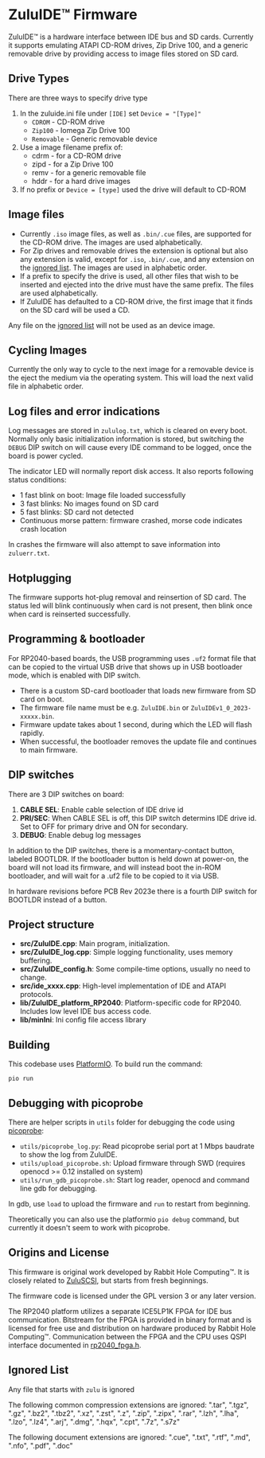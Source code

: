 ZuluIDE™ Firmware
=================

ZuluIDE™ is a hardware interface between IDE bus and SD cards.
Currently it supports emulating ATAPI CD-ROM drives, Zip Drive 100, and a generic removable drive by providing access to image files stored on SD card.

Drive Types
-----------
There are three ways to specify drive type
1) In the zuluide.ini file under `[IDE]` set `Device = "[Type]"`
    - `CDROM` - CD-ROM drive
    - `Zip100` - Iomega Zip Drive 100
    - `Removable` - Generic removable device
2) Use a image filename prefix of:
    - cdrm - for a CD-ROM drive
    - zipd - for a Zip Drive 100
    - remv - for a generic removable file
    - hddr - for a hard drive images
3) If no prefix or `Device = [type]` used the drive will default to CD-ROM

Image files
-----------
- Currently `.iso` image files, as well as `.bin/.cue` files, are supported for the CD-ROM drive. The images are  used alphabetically. 
- For Zip drives and removable drives the extension is optional but also any extension is valid, except for `.iso`, `.bin/.cue`, and any extension on the [ignored list](#ignored-list). The images are used in alphabetic order.
- If a prefix to specify the drive is used, all other files that wish to be inserted and ejected into the drive must have the same prefix. The files are used alphabetically.
 - If ZuluIDE has defaulted to a CD-ROM drive, the first image that it finds on the SD card will be used a CD. 

Any file on the [ignored list](#ignored-list) will not be used as an device image.

Cycling Images
--------------
Currently the only way to cycle to the next image for a removable device is the eject the medium via the operating system. This will load the next valid file in alphabetic order.

Log files and error indications
-------------------------------
Log messages are stored in `zululog.txt`, which is cleared on every boot.
Normally only basic initialization information is stored, but switching the `DEBUG` DIP switch on will cause every IDE command to be logged, once the board is power cycled.

The indicator LED will normally report disk access.
It also reports following status conditions:

- 1 fast blink on boot: Image file loaded successfully
- 3 fast blinks: No images found on SD card
- 5 fast blinks: SD card not detected
- Continuous morse pattern: firmware crashed, morse code indicates crash location

In crashes the firmware will also attempt to save information into `zuluerr.txt`.

Hotplugging
-----------
The firmware supports hot-plug removal and reinsertion of SD card.
The status led will blink continuously when card is not present, then blink once when card is reinserted successfully.

Programming & bootloader
------------------------
For RP2040-based boards, the USB programming uses `.uf2` format file that can be copied to the virtual USB drive that shows up in USB bootloader mode, which is enabled with DIP switch.

- There is a custom SD-card bootloader that loads new firmware from SD card on boot.
- The firmware file name must be e.g. `ZuluIDE.bin` or `ZuluIDEv1_0_2023-xxxxx.bin`.
- Firmware update takes about 1 second, during which the LED will flash rapidly.
- When successful, the bootloader removes the update file and continues to main firmware.

DIP switches
------------
There are 3 DIP switches on board:

1. **CABLE SEL**: Enable cable selection of IDE drive id
2. **PRI/SEC**: When CABLE SEL is off, this DIP switch determins IDE drive id. Set to OFF for primary drive and ON for secondary.
3. **DEBUG**: Enable debug log messages

In addition to the DIP switches, there is a momentary-contact button,
labeled BOOTLDR. If the bootloader button is held down at power-on,
the board will not load its firmware, and will instead boot the in-ROM
bootloader, and will wait for a .uf2 file to be copied to it via USB.

In hardware revisions before PCB Rev 2023e there is a fourth DIP
switch for BOOTLDR instead of a button.

Project structure
-----------------
- **src/ZuluIDE.cpp**: Main program, initialization.
- **src/ZuluIDE_log.cpp**: Simple logging functionality, uses memory buffering.
- **src/ZuluIDE_config.h**: Some compile-time options, usually no need to change.
- **src/ide_xxxx.cpp**: High-level implementation of IDE and ATAPI protocols.
- **lib/ZuluIDE_platform_RP2040**: Platform-specific code for RP2040. Includes low level IDE bus access code.
- **lib/minIni**: Ini config file access library

Building
--------
This codebase uses [PlatformIO](https://platformio.org/).
To build run the command:

    pio run

Debugging with picoprobe
------------------------
There are helper scripts in `utils` folder for debugging the code using [picoprobe](https://github.com/raspberrypi/picoprobe):

* `utils/picoprobe_log.py`: Read picoprobe serial port at 1 Mbps baudrate to show the log from ZuluIDE.
* `utils/upload_picoprobe.sh`: Upload firmware through SWD (requires openocd >= 0.12 installed on system)
* `utils/run_gdb_picoprobe.sh`: Start log reader, openocd and command line gdb for debugging.

In gdb, use `load` to upload the firmware and `run` to restart from beginning.

Theoretically you can also use the platformio `pio debug` command, but currently it doesn't seem to work with picoprobe.

Origins and License
-------------------

This firmware is original work developed by Rabbit Hole Computing™.
It is closely related to [ZuluSCSI](https://github.com/ZuluSCSI/ZuluSCSI-firmware), but starts from fresh beginnings.

The firmware code is licensed under the GPL version 3 or any later version.

The RP2040 platform utilizes a separate ICE5LP1K FPGA for IDE bus communication.
Bitstream for the FPGA is provided in binary format and is licensed for free use and distribution on hardware produced by Rabbit Hole Computing™.
Communication between the FPGA and the CPU uses QSPI interface documented in [rp2040_fpga.h](lib/ZuluIDE_platform_RP2040/rp2040_fpga.h).

Ignored List
------------
Any file that starts with `zulu` is ignored

The following common compression extensions are ignored:
 ".tar", ".tgz", ".gz", ".bz2", ".tbz2", ".xz", ".zst", ".z", ".zip", ".zipx", ".rar", ".lzh", ".lha", ".lzo", ".lz4", ".arj", ".dmg", ".hqx", ".cpt", ".7z", ".s7z"

The following document extensions are ignored:
".cue", ".txt", ".rtf", ".md", ".nfo", ".pdf", ".doc"
